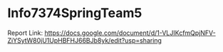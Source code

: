 # Info7374SpringTeam5
Report Link:
https://docs.google.com/document/d/1-VLJIKcfmQpjNFV-ZiYSytW80jU1UpHBFHJ66BJb8yk/edit?usp=sharing
